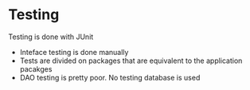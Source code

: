 # Testing
Testing is done with JUnit
* Inteface testing is done manually
* Tests are divided on packages that are equivalent to the application pacakges
* DAO testing is pretty poor. No testing database is used

